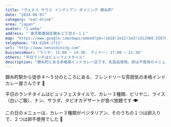 ```yaml
---
title: "ヴェヌス サウス インディアン ダイニング 錦糸町"
date: "2024-06-01"
category: "eat-drink"
area: "japan"
avator: "1.webp"
address: " 東京都墨田区錦糸２丁目６−１１"
map: "https://www.google.com/maps/embed?pb=!1m18!1m12!1m3!1d12960.55870795399!2d139.80190347134513!3d35.69818026130581!2m3!1f0!2f0!3f0!3m2!1i1024!2i768!4f13.1!3m3!1m2!1s0x60188927916eaaab%3A0x34023183cd33974e!2z44O044Kn44OM44K5IOOCteOCpuOCuSDjgqTjg7Pjg4fjgqPjgqLjg7Mg44OA44Kk44OL44Oz44KwIOmMpuezuOeUuuW6lw!5e0!3m2!1sja!2sjp!4v1718270320757!5m2!1sja!2sjp"
telephone: "03-6284-1711"
url: "http://www.venusdining.com"
businessHour: "ランチ: 11:00 ~ 14:30、　ディナー: 17:00 ~ 21:30"
others: "平日ランチはビュッフェスタイル"
description: "錦糸町にある本格南インドカレー店です。乳製品使用。卵は不使用のメニューもあるので訊いてみてください。"
---
```


錦糸町駅から徒歩４〜５分のところにある、フレンドリーな雰囲気の本格インドカレー屋さんです 🍛

平日のランチタイムはビュッフェスタイルで、カレー３種類、ビリヤニ、ライス（白いご飯）、ナン、サラダ、タピオカデザートが食べ放題です 🍽️

この日のメニューは、カレー３種類がベジタリアン、そのうちの１つは卵入りで、２つは卵不使用でした 🌱
